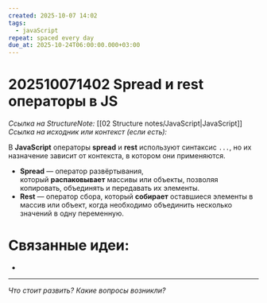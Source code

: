 ```yaml
---
created: 2025-10-07 14:02
tags:
  - javaScript
repeat: spaced every day
due_at: 2025-10-24T06:00:00.000+03:00
---
```

# 202510071402 Spread и rest операторы в JS

*Ссылка на StructureNote:* [[02 Structure notes/JavaScript|JavaScript]]
*Ссылка на исходник или контекст (если есть):* 

В **JavaScript** операторы **spread** и **rest** используют синтаксис `...`, но их назначение зависит от контекста, в котором они применяются.

- **Spread** — оператор развёртывания, который **распаковывает** массивы или объекты, позволяя копировать, объединять и передавать их элементы.
- **Rest** — оператор сбора, который **собирает** оставшиеся элементы в массив или объект, когда необходимо объединить несколько значений в одну переменную.

# Связанные идеи:

* 
---

*Что стоит развить? Какие вопросы возникли?*
